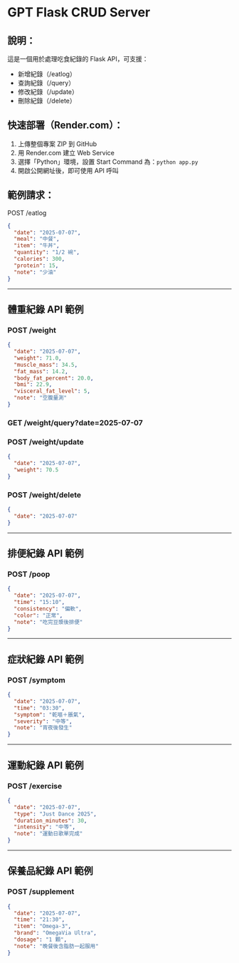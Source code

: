 
# GPT Flask CRUD Server

## 說明：
這是一個用於處理吃食紀錄的 Flask API，可支援：
- 新增紀錄（/eatlog）
- 查詢紀錄（/query）
- 修改紀錄（/update）
- 刪除紀錄（/delete）

## 快速部署（Render.com）：
1. 上傳整個專案 ZIP 到 GitHub
2. 用 Render.com 建立 Web Service
3. 選擇「Python」環境，設置 Start Command 為：`python app.py`
4. 開啟公開網址後，即可使用 API 呼叫

## 範例請求：
POST /eatlog
```json
{
  "date": "2025-07-07",
  "meal": "中餐",
  "item": "牛丼",
  "quantity": "1/2 碗",
  "calories": 300,
  "protein": 15,
  "note": "少油"
}
```


---

## 體重紀錄 API 範例

### POST /weight
```json
{
  "date": "2025-07-07",
  "weight": 71.0,
  "muscle_mass": 34.5,
  "fat_mass": 14.2,
  "body_fat_percent": 20.0,
  "bmi": 22.9,
  "visceral_fat_level": 5,
  "note": "空腹量測"
}
```

### GET /weight/query?date=2025-07-07

### POST /weight/update
```json
{
  "date": "2025-07-07",
  "weight": 70.5
}
```

### POST /weight/delete
```json
{
  "date": "2025-07-07"
}
```


---

## 排便紀錄 API 範例

### POST /poop
```json
{
  "date": "2025-07-07",
  "time": "15:10",
  "consistency": "偏軟",
  "color": "正常",
  "note": "吃完豆漿後排便"
}
```

---

## 症狀紀錄 API 範例

### POST /symptom
```json
{
  "date": "2025-07-07",
  "time": "03:30",
  "symptom": "乾嘔＋脹氣",
  "severity": "中等",
  "note": "宵夜後發生"
}
```

---

## 運動紀錄 API 範例

### POST /exercise
```json
{
  "date": "2025-07-07",
  "type": "Just Dance 2025",
  "duration_minutes": 30,
  "intensity": "中等",
  "note": "運動日歌單完成"
}
```


---

## 保養品紀錄 API 範例

### POST /supplement
```json
{
  "date": "2025-07-07",
  "time": "21:30",
  "item": "Omega-3",
  "brand": "OmegaVia Ultra",
  "dosage": "1 顆",
  "note": "晚餐後含脂肪一起服用"
}
```
